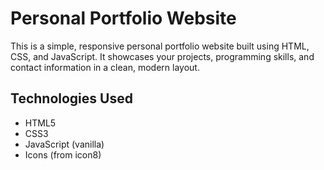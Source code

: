 # Personal Portfolio Website

This is a simple, responsive personal portfolio website built using HTML, CSS, and JavaScript. It showcases your projects, programming skills, and contact information in a clean, modern layout.

## Technologies Used

- HTML5
- CSS3
- JavaScript (vanilla)
- Icons (from icon8)


